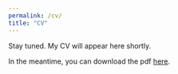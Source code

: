 ```yaml
---
permalink: /cv/
title: "CV"
---
```


Stay tuned. My CV will appear here shortly.

In the meantime, you can download the pdf [here](/assets/docs/cv_dec2020.pdf).
